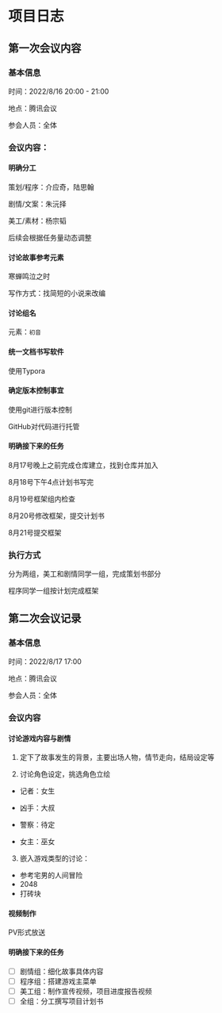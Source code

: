 # 项目日志

## 第一次会议内容

### 基本信息

时间：2022/8/16  20:00 - 21:00

地点：腾讯会议

参会人员：全体

### 会议内容：

#### 明确分工

策划/程序：介应奇，陆思翰

剧情/文案：朱沅择

美工/素材：杨宗韬

后续会根据任务量动态调整

#### 讨论故事参考元素

寒蝉鸣泣之时

写作方式：找简短的小说来改编

#### 讨论组名

元素：`初音`

#### 统一文档书写软件

使用Typora

#### 确定版本控制事宜

使用git进行版本控制

GitHub对代码进行托管

#### 明确接下来的任务

8月17号晚上之前完成仓库建立，找到仓库并加入

8月18号下午4点计划书写完

8月19号框架组内检查

8月20号修改框架，提交计划书

8月21号提交框架

### 执行方式

分为两组，美工和剧情同学一组，完成策划书部分

程序同学一组按计划完成框架

## 第二次会议记录

### 基本信息

时间：2022/8/17  17:00

地点：腾讯会议

参会人员：全体

### 会议内容

#### 讨论游戏内容与剧情

1. 定下了故事发生的背景，主要出场人物，情节走向，结局设定等

2. 讨论角色设定，挑选角色立绘

- 记者：女生

- 凶手：大叔

- 警察：待定

- 女主：巫女

  

3. 嵌入游戏类型的讨论：

- 参考宅男的人间冒险
- 2048
- 打砖块

#### 视频制作

PV形式放送

#### 明确接下来的任务

- [ ] 剧情组：细化故事具体内容
- [ ] 程序组：搭建游戏主菜单
- [ ] 美工组：制作宣传视频，项目进度报告视频
- [ ] 全组：分工撰写项目计划书